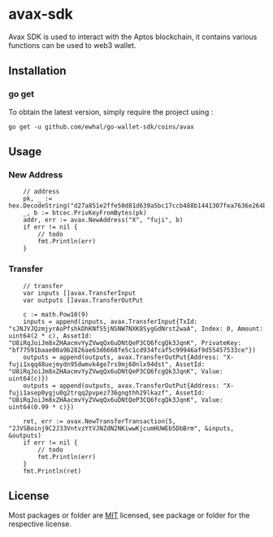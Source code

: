 # avax-sdk
Avax SDK is used to interact with the Aptos blockchain, it contains various functions can be used to web3 wallet.

## Installation

### go get

To obtain the latest version, simply require the project using :

```shell
go get -u github.com/ewhal/go-wallet-sdk/coins/avax
```

## Usage
### New Address
```golang
	// address
	pk, _ := hex.DecodeString("d27a851e2ffe50d81d639a5bc17ccb488b1441307fea7636e264b9da0ce577a1")
	_, b := btcec.PrivKeyFromBytes(pk)
	addr, err := avax.NewAddress("X", "fuji", b)
	if err != nil {
		// todo
		fmt.Println(err)
	}

```
###  Transfer
```golang
	// transfer
	var inputs []avax.TransferInput
	var outputs []avax.TransferOutPut

	c := math.Pow10(9)
	inputs = append(inputs, avax.TransferInput{TxId: "sJNJVJQzmjyrAoPfshkDhKNf55jNSNW7NXK8SygGdNrst2waA", Index: 0, Amount: uint64(2 * c), AssetId: "U8iRqJoiJm8xZHAacmvYyZVwqQx6uDNtQeP3CQ6fcgQk3JqnK", PrivateKey: "bf77591baae00a9b2826ae63d6668fe5c1cd934fcaf5c99946af9d55457533ce"})
	outputs = append(outputs, avax.TransferOutPut{Address: "X-fuji1xqq48uejmydn95dwmvk4ge7rs9mj60nlx94dst", AssetId: "U8iRqJoiJm8xZHAacmvYyZVwqQx6uDNtQeP3CQ6fcgQk3JqnK", Value: uint64(c)})
	outputs = append(outputs, avax.TransferOutPut{Address: "X-fuji1asep0ygju0g2trqq2pvpez736gngthh29lkazf", AssetId: "U8iRqJoiJm8xZHAacmvYyZVwqQx6uDNtQeP3CQ6fcgQk3JqnK", Value: uint64(0.99 * c)})

	ret, err := avax.NewTransferTransaction(5, "2JVSBoinj9C2J33VntvzYtVJNZdN2NKiwwKjcumHUWEb5DbBrm", &inputs, &outputs)
	if err != nil {
		// todo
		fmt.Println(err)
	}
	fmt.Println(ret)
```

## License
Most packages or folder are [MIT](<https://github.com/ewhal/go-wallet-sdk/blob/main/coins/avax/LICENSE>) licensed, see package or folder for the respective license.
